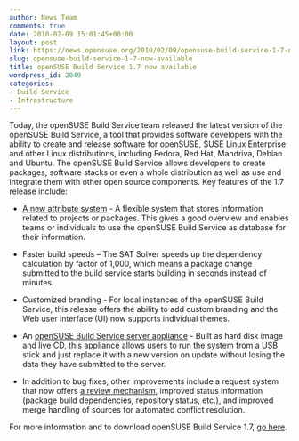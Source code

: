 ```yaml
---
author: News Team
comments: true
date: 2010-02-09 15:01:45+00:00
layout: post
link: https://news.opensuse.org/2010/02/09/opensuse-build-service-1-7-now-available/
slug: opensuse-build-service-1-7-now-available
title: openSUSE Build Service 1.7 now available
wordpress_id: 2849
categories:
- Build Service
- Infrastructure
---
```


Today, the openSUSE Build Service team released the latest version of the openSUSE Build Service, a tool that provides software developers with the ability to create and release software for openSUSE, SUSE Linux Enterprise and other Linux distributions, including Fedora, Red Hat, Mandriva, Debian and Ubuntu. The openSUSE Build Service allows developers to create packages, software stacks or even a whole distribution as well as use and integrate them with other open source components.
Key features of the 1.7 release include:



	
  * [A new attribute system](//en.opensuse.org/Build_Service/Concepts/AttributeStorage) - A flexible system that stores information related to projects or packages. This gives a good overview and enables teams or individuals to use the openSUSE Build Service as database for their information.

	
  * Faster build speeds – The SAT Solver speeds up the dependency calculation by factor of 1,000, which means a package change submitted to the build service starts building in seconds instead of minutes.

	
  * Customized branding - For local instances of the openSUSE Build Service, this release offers the ability to add custom branding and the Web user interface (UI) now supports individual themes.

	
  * An [openSUSE Build Service server appliance](//en.opensuse.org/Build_Service/OBS-Appliance) - Built as hard disk image and live CD, this appliance allows users to run the system from a USB stick and just replace it with a new version on update without losing the data they have submitted to the server.

	
  * In addition to bug fixes, other improvements include a request system that now offers [a review mechanism](//en.opensuse.org/Build_Service/Concepts/Review), improved status information (package build dependencies, repository status, etc.), and improved merge handling of sources for automated conflict resolution.


For more information and to download openSUSE Build Service 1.7, [go here](//en.opensuse.org/Build_Service).
